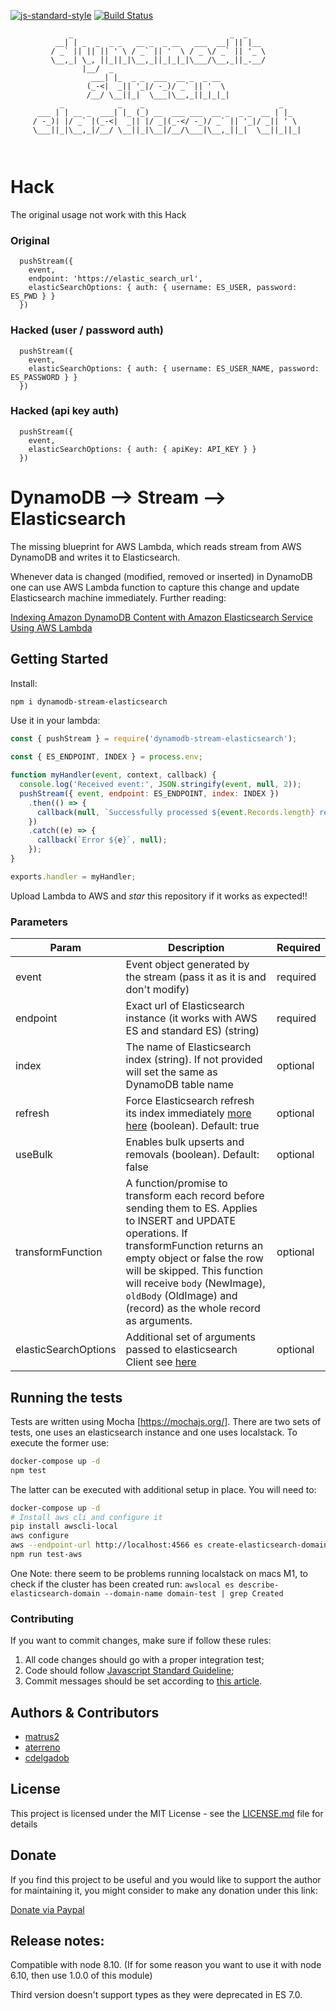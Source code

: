 [![js-standard-style](https://img.shields.io/badge/code%20style-standard-brightgreen.svg)](http://standardjs.com)
[![Build Status](https://travis-ci.org/matrus2/dynamodb-stream-elasticsearch.svg?branch=master)](https://travis-ci.org/matrus2/dynamodb-stream-elasticsearch) 

```
             _                                   _  _     
          __| | _  _  _ _   __ _  _ __   ___  __| || |__  
         / _` || || || ' \ / _` || '  \ / _ \/ _` || '_ \
         \__,_| \_, ||_||_|\__,_||_|_|_|\___/\__,_||_.__/
                |__/  _                                                     
                  ___| |_  _ _  ___  __ _  _ __  
                 (_-<|  _|| '_|/ -_)/ _` || '  \ 
                 /__/ \__||_|  \___|\__,_||_|_|_|
           _            _    _                              _    
      ___ | | __ _  ___| |_ (_) __  ___ ___  __ _  _ _  __ | |_  
     / -_)| |/ _` |(_-<|  _|| |/ _|(_-</ -_)/ _` || '_|/ _|| ' \ 
     \___||_|\__,_|/__/ \__||_|\__|/__/\___|\__,_||_|  \__||_||_|
                                                             
                                                                            
```

# Hack

The original usage not work with this Hack
### Original
```
  pushStream({
    event,
    endpoint: 'https://elastic_search_url',
    elasticSearchOptions: { auth: { username: ES_USER, password: ES_PWD } }
  })
```

### Hacked (user / password auth)
```
  pushStream({
    event,
    elasticSearchOptions: { auth: { username: ES_USER_NAME, password: ES_PASSWORD } }
  })
```

### Hacked (api key auth)
```
  pushStream({
    event,
    elasticSearchOptions: { auth: { apiKey: API_KEY } }
  })
```

# DynamoDB --> Stream --> Elasticsearch

The missing blueprint for AWS Lambda, which reads stream from AWS DynamoDB and writes it to Elasticsearch.

Whenever data is changed (modified, removed or inserted) in DynamoDB one can use AWS Lambda function to capture this change and update Elasticsearch machine immediately. Further reading:

[Indexing Amazon DynamoDB Content with Amazon Elasticsearch Service Using AWS Lambda](https://aws.amazon.com/blogs/compute/indexing-amazon-dynamodb-content-with-amazon-elasticsearch-service-using-aws-lambda/) 
## Getting Started

Install:
```bash
npm i dynamodb-stream-elasticsearch 
```
Use it in your lambda:
```javascript
const { pushStream } = require('dynamodb-stream-elasticsearch');

const { ES_ENDPOINT, INDEX } = process.env;

function myHandler(event, context, callback) {
  console.log('Received event:', JSON.stringify(event, null, 2));
  pushStream({ event, endpoint: ES_ENDPOINT, index: INDEX })
    .then(() => {
      callback(null, `Successfully processed ${event.Records.length} records.`);
    })
    .catch((e) => {
      callback(`Error ${e}`, null);
    });
}

exports.handler = myHandler;
```
Upload Lambda to AWS and _star_ this repository if it works as expected!!

### Parameters

| Param  | Description | Required
| ------------- | ------------- | ------------- |
| event | Event object generated by the stream (pass it as it is and don't modify)  | required 
| endpoint  | Exact url of Elasticsearch instance (it works with AWS ES and standard ES) (string) | required
| index  | The name of Elasticsearch index (string). If not provided will set the same as DynamoDB table name | optional
| refresh  | Force Elasticsearch refresh its index immediately [more here](https://www.elastic.co/guide/en/elasticsearch/reference/current/docs-refresh.html) (boolean). Default: true | optional
| useBulk  | Enables bulk upserts and removals (boolean). Default: false | optional
| transformFunction  | A function/promise to transform each record before sending them to ES. Applies to INSERT and UPDATE operations. If transformFunction returns an empty object or false the row will be skipped. This function will receive `body` (NewImage), `oldBody` (OldImage) and (record) as the whole record as arguments. | optional
| elasticSearchOptions  | Additional set of arguments passed to elasticsearch Client see [here](https://www.elastic.co/guide/en/elasticsearch/client/javascript-api/16.x/configuration.html#config-options) | optional


## Running the tests

Tests are written using Mocha [https://mochajs.org/]. There are two sets of tests, one uses an elasticsearch instance and one uses localstack. To execute the former use:

```bash
docker-compose up -d 
npm test
```   

The latter can be executed with additional setup in place. You will need to: 

```bash
docker-compose up -d
# Install aws cli and configure it
pip install awscli-local
aws configure
aws --endpoint-url http://localhost:4566 es create-elasticsearch-domain --domain-name domain-test
npm run test-aws 
```

One Note: there seem to be problems running localstack on macs M1, to check if the cluster has been created run:
```awslocal es describe-elasticsearch-domain --domain-name domain-test | grep Created```

### Contributing

If you want to commit changes, make sure if follow these rules:
1. All code changes should go with a proper integration test;
2. Code should follow [Javascript Standard Guideline](https://standardjs.com/);
3. Commit messages should be set according to [this article](https://chris.beams.io/posts/git-commit/).

## Authors & Contributors

* [matrus2](https://github.com/matrus2)
* [aterreno](https://github.com/aterreno)
* [cdelgadob](https://github.com/cdelgadob)

## License

This project is licensed under the MIT License - see the [LICENSE.md](LICENSE.md) file for details

## Donate

If you find this project to be useful and you would like to support the author for maintaining it, you might consider to make any donation under this link:

[Donate via Paypal](https://www.paypal.com/cgi-bin/webscr?cmd=_s-xclick&hosted_button_id=8DRSB8GWY24R8&source=url)

## Release notes:
Compatible with node 8.10. (If for some reason you want to use it with node 6.10, then use 1.0.0 of this module)

Third version doesn't support types as they were deprecated in ES 7.0.
